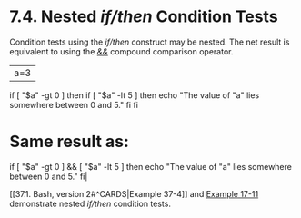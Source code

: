 # 7.4. Nested _if/then_ Condition Tests

Condition tests using the _if/then_ construct may be nested. The net result is equivalent to using the [_&&_](ops.html#LOGOPS1) compound comparison operator.

|   |
|---|
|a=3

if [ "$a" -gt 0 ]
then
  if [ "$a" -lt 5 ]
  then
    echo "The value of \"a\" lies somewhere between 0 and 5."
  fi
fi

# Same result as:

if [ "$a" -gt 0 ] && [ "$a" -lt 5 ]
then
  echo "The value of \"a\" lies somewhere between 0 and 5."
fi|

[[37.1. Bash, version 2#^CARDS|Example 37-4]] and [Example 17-11](system.html#BACKLIGHT) demonstrate nested _if/then_ condition tests.
